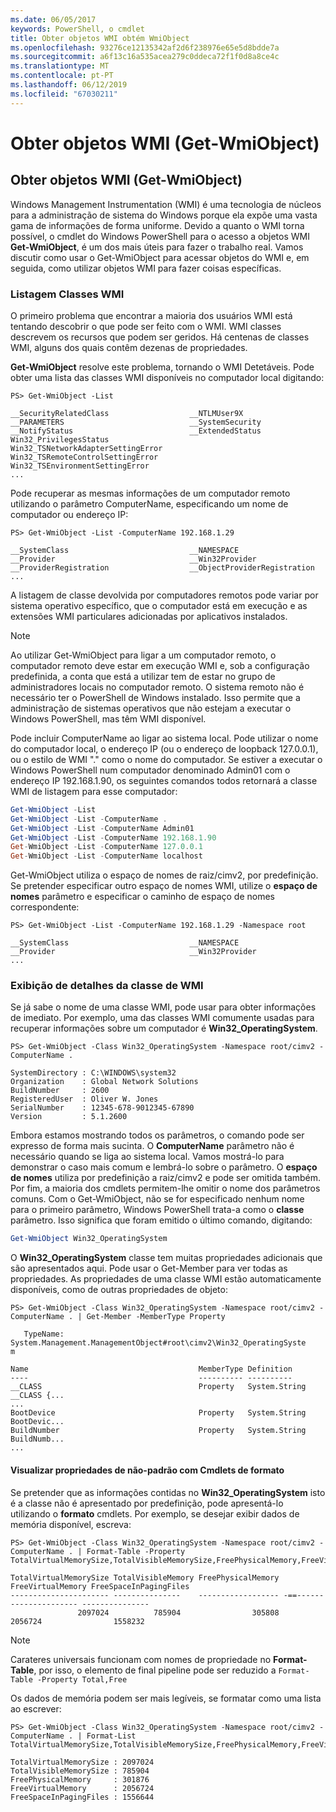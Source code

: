 ```yaml
---
ms.date: 06/05/2017
keywords: PowerShell, o cmdlet
title: Obter objetos WMI obtém WmiObject
ms.openlocfilehash: 93276ce12135342af2d6f238976e65e5d8bdde7a
ms.sourcegitcommit: a6f13c16a535acea279c0ddeca72f1f0d8a8ce4c
ms.translationtype: MT
ms.contentlocale: pt-PT
ms.lasthandoff: 06/12/2019
ms.locfileid: "67030211"
---
```

# <a name="getting-wmi-objects-get-wmiobject"></a>Obter objetos WMI (Get-WmiObject)

## <a name="getting-wmi-objects-get-wmiobject"></a>Obter objetos WMI (Get-WmiObject)

Windows Management Instrumentation (WMI) é uma tecnologia de núcleos para a administração de sistema do Windows porque ela expõe uma vasta gama de informações de forma uniforme. Devido a quanto o WMI torna possível, o cmdlet do Windows PowerShell para o acesso a objetos WMI **Get-WmiObject**, é um dos mais úteis para fazer o trabalho real. Vamos discutir como usar o Get-WmiObject para acessar objetos do WMI e, em seguida, como utilizar objetos WMI para fazer coisas específicas.

### <a name="listing-wmi-classes"></a>Listagem Classes WMI

O primeiro problema que encontrar a maioria dos usuários WMI está tentando descobrir o que pode ser feito com o WMI. WMI classes descrevem os recursos que podem ser geridos. Há centenas de classes WMI, alguns dos quais contêm dezenas de propriedades.

**Get-WmiObject** resolve este problema, tornando o WMI Detetáveis. Pode obter uma lista das classes WMI disponíveis no computador local digitando:

```
PS> Get-WmiObject -List

__SecurityRelatedClass                  __NTLMUser9X
__PARAMETERS                            __SystemSecurity
__NotifyStatus                          __ExtendedStatus
Win32_PrivilegesStatus                  Win32_TSNetworkAdapterSettingError
Win32_TSRemoteControlSettingError       Win32_TSEnvironmentSettingError
...
```

Pode recuperar as mesmas informações de um computador remoto utilizando o parâmetro ComputerName, especificando um nome de computador ou endereço IP:

```
PS> Get-WmiObject -List -ComputerName 192.168.1.29

__SystemClass                           __NAMESPACE
__Provider                              __Win32Provider
__ProviderRegistration                  __ObjectProviderRegistration
...
```

A listagem de classe devolvida por computadores remotos pode variar por sistema operativo específico, que o computador está em execução e as extensões WMI particulares adicionadas por aplicativos instalados.

> [!NOTE]
> Ao utilizar Get-WmiObject para ligar a um computador remoto, o computador remoto deve estar em execução WMI e, sob a configuração predefinida, a conta que está a utilizar tem de estar no grupo de administradores locais no computador remoto. O sistema remoto não é necessário ter o PowerShell de Windows instalado. Isso permite que a administração de sistemas operativos que não estejam a executar o Windows PowerShell, mas têm WMI disponível.

Pode incluir ComputerName ao ligar ao sistema local. Pode utilizar o nome do computador local, o endereço IP (ou o endereço de loopback 127.0.0.1), ou o estilo de WMI "." como o nome do computador. Se estiver a executar o Windows PowerShell num computador denominado Admin01 com o endereço IP 192.168.1.90, os seguintes comandos todos retornará a classe WMI de listagem para esse computador:

```powershell
Get-WmiObject -List
Get-WmiObject -List -ComputerName .
Get-WmiObject -List -ComputerName Admin01
Get-WmiObject -List -ComputerName 192.168.1.90
Get-WmiObject -List -ComputerName 127.0.0.1
Get-WmiObject -List -ComputerName localhost
```

Get-WmiObject utiliza o espaço de nomes de raiz/cimv2, por predefinição. Se pretender especificar outro espaço de nomes WMI, utilize o **espaço de nomes** parâmetro e especificar o caminho de espaço de nomes correspondente:

```
PS> Get-WmiObject -List -ComputerName 192.168.1.29 -Namespace root

__SystemClass                           __NAMESPACE
__Provider                              __Win32Provider
...
```

### <a name="displaying-wmi-class-details"></a>Exibição de detalhes da classe de WMI

Se já sabe o nome de uma classe WMI, pode usar para obter informações de imediato. Por exemplo, uma das classes WMI comumente usadas para recuperar informações sobre um computador é **Win32_OperatingSystem**.

```
PS> Get-WmiObject -Class Win32_OperatingSystem -Namespace root/cimv2 -ComputerName .

SystemDirectory : C:\WINDOWS\system32
Organization    : Global Network Solutions
BuildNumber     : 2600
RegisteredUser  : Oliver W. Jones
SerialNumber    : 12345-678-9012345-67890
Version         : 5.1.2600
```

Embora estamos mostrando todos os parâmetros, o comando pode ser expresso de forma mais sucinta. O **ComputerName** parâmetro não é necessário quando se liga ao sistema local. Vamos mostrá-lo para demonstrar o caso mais comum e lembrá-lo sobre o parâmetro. O **espaço de nomes** utiliza por predefinição a raiz/cimv2 e pode ser omitida também. Por fim, a maioria dos cmdlets permitem-lhe omitir o nome dos parâmetros comuns. Com o Get-WmiObject, não se for especificado nenhum nome para o primeiro parâmetro, Windows PowerShell trata-a como o **classe** parâmetro. Isso significa que foram emitido o último comando, digitando:

```powershell
Get-WmiObject Win32_OperatingSystem
```

O **Win32_OperatingSystem** classe tem muitas propriedades adicionais que são apresentados aqui. Pode usar o Get-Member para ver todas as propriedades. As propriedades de uma classe WMI estão automaticamente disponíveis, como de outras propriedades de objeto:

```
PS> Get-WmiObject -Class Win32_OperatingSystem -Namespace root/cimv2 -ComputerName . | Get-Member -MemberType Property

   TypeName: System.Management.ManagementObject#root\cimv2\Win32_OperatingSyste
m

Name                                      MemberType Definition
----                                      ---------- ----------
__CLASS                                   Property   System.String __CLASS {...
...
BootDevice                                Property   System.String BootDevic...
BuildNumber                               Property   System.String BuildNumb...
...
```

#### <a name="displaying-non-default-properties-with-format-cmdlets"></a>Visualizar propriedades de não-padrão com Cmdlets de formato

Se pretender que as informações contidas no **Win32_OperatingSystem** isto é a classe não é apresentado por predefinição, pode apresentá-lo utilizando o **formato** cmdlets. Por exemplo, se desejar exibir dados de memória disponível, escreva:

```
PS> Get-WmiObject -Class Win32_OperatingSystem -Namespace root/cimv2 -ComputerName . | Format-Table -Property TotalVirtualMemorySize,TotalVisibleMemorySize,FreePhysicalMemory,FreeVirtualMemory,FreeSpaceInPagingFiles

TotalVirtualMemorySize TotalVisibleMemory FreePhysicalMemory FreeVirtualMemory FreeSpaceInPagingFiles
---------------------- ---------------    ------------------ -==--------------------- ---------------
               2097024          785904                305808           2056724                1558232
```

> [!NOTE]
> Carateres universais funcionam com nomes de propriedade no **Format-Table**, por isso, o elemento de final pipeline pode ser reduzido a `Format-Table -Property Total,Free`

Os dados de memória podem ser mais legíveis, se formatar como uma lista ao escrever:

```
PS> Get-WmiObject -Class Win32_OperatingSystem -Namespace root/cimv2 -ComputerName . | Format-List TotalVirtualMemorySize,TotalVisibleMemorySize,FreePhysicalMemory,FreeVirtualMemory,FreeSpaceInPagingFiles

TotalVirtualMemorySize : 2097024
TotalVisibleMemorySize : 785904
FreePhysicalMemory     : 301876
FreeVirtualMemory      : 2056724
FreeSpaceInPagingFiles : 1556644
```
